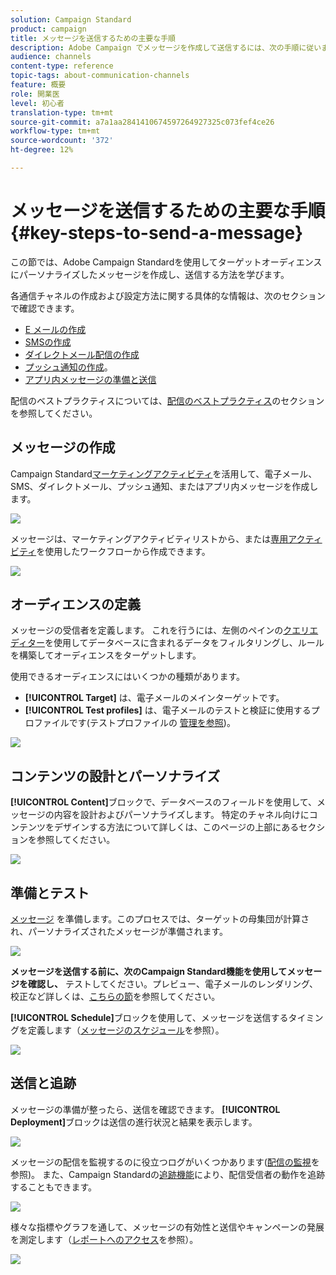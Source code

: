 ```yaml
---
solution: Campaign Standard
product: campaign
title: メッセージを送信するための主要な手順
description: Adobe Campaign でメッセージを作成して送信するには、次の手順に従います。
audience: channels
content-type: reference
topic-tags: about-communication-channels
feature: 概要
role: 開業医
level: 初心者
translation-type: tm+mt
source-git-commit: a7a1aa2841410674597264927325c073fef4ce26
workflow-type: tm+mt
source-wordcount: '372'
ht-degree: 12%

---
```



# メッセージを送信するための主要な手順{#key-steps-to-send-a-message}

この節では、Adobe Campaign Standardを使用してターゲットオーディエンスにパーソナライズしたメッセージを作成し、送信する方法を学びます。

各通信チャネルの作成および設定方法に関する具体的な情報は、次のセクションで確認できます。

* [E メールの作成](../../channels/using/creating-an-email.md)
* [SMSの作成](../../channels/using/creating-an-sms-message.md)
* [ダイレクトメール配信の作成](../../channels/using/creating-the-direct-mail.md)
* [プッシュ通知の作成](../../channels/using/preparing-and-sending-a-push-notification.md)。
* [アプリ内メッセージの準備と送信](../../channels/using/preparing-and-sending-an-in-app-message.md)

配信のベストプラクティスについては、[配信のベストプラクティス](../../sending/using/delivery-best-practices.md)のセクションを参照してください。

## メッセージの作成

Campaign Standard[マーケティングアクティビティ](../../start/using/marketing-activities.md)を活用して、電子メール、SMS、ダイレクトメール、プッシュ通知、またはアプリ内メッセージを作成します。

![](assets/marketing-activities.png)

メッセージは、マーケティングアクティビティリストから、または[専用アクティビティ](../../automating/using/about-channel-activities.md)を使用したワークフローから作成できます。

![](assets/steps-channel.png)

## オーディエンスの定義

メッセージの受信者を定義します。 これを行うには、左側のペインの[クエリエディター](../../automating/using/editing-queries.md)を使用してデータベースに含まれるデータをフィルタリングし、ルールを構築してオーディエンスをターゲットします。

使用できるオーディエンスにはいくつかの種類があります。

* **[!UICONTROL Target]** は、電子メールのメインターゲットです。
* **[!UICONTROL Test profiles]** は、電子メールのテストと検証に使用するプロファイルです(テストプロファイルの [管理を参照](../../audiences/using/managing-test-profiles.md))。

![](assets/steps-audience.png)

## コンテンツの設計とパーソナライズ

**[!UICONTROL Content]**&#x200B;ブロックで、データベースのフィールドを使用して、メッセージの内容を設計およびパーソナライズします。 特定のチャネル向けにコンテンツをデザインする方法について詳しくは、このページの上部にあるセクションを参照してください。

![](assets/steps-content.png)

## 準備とテスト

[メッセージ](../../sending/using/preparing-the-send.md) を準備します。このプロセスでは、ターゲットの母集団が計算され、パーソナライズされたメッセージが準備されます。

![](assets/steps-prepare.png)

**メッセージを送信する前に、次のCampaign Standard機能を使用してメッセージを確認し、** テストしてください。プレビュー、電子メールのレンダリング、校正など詳しくは、[こちらの節](../../sending/using/previewing-messages.md)を参照してください。

**[!UICONTROL Schedule]**&#x200B;ブロックを使用して、メッセージを送信するタイミングを定義します（[メッセージのスケジュール](../../sending/using/about-scheduling-messages.md)を参照）。

![](assets/steps-schedule.png)

## 送信と追跡

メッセージの準備が整ったら、送信を確認できます。 **[!UICONTROL Deployment]**&#x200B;ブロックは送信の進行状況と結果を表示します。

![](assets/steps-send.png)

メッセージの配信を監視するのに役立つログがいくつかあります([配信の監視](../../sending/using/monitoring-a-delivery.md)を参照)。 また、Campaign Standardの[追跡機能](../../sending/using/tracking-messages.md)により、配信受信者の動作を追跡することもできます。

![](../../sending/using/assets/tracking_logs.png)

様々な指標やグラフを通して、メッセージの有効性と送信やキャンペーンの発展を測定します（[レポートへのアクセス](../../reporting/using/about-dynamic-reports.md)を参照）。

![](assets/steps-reports.png)
